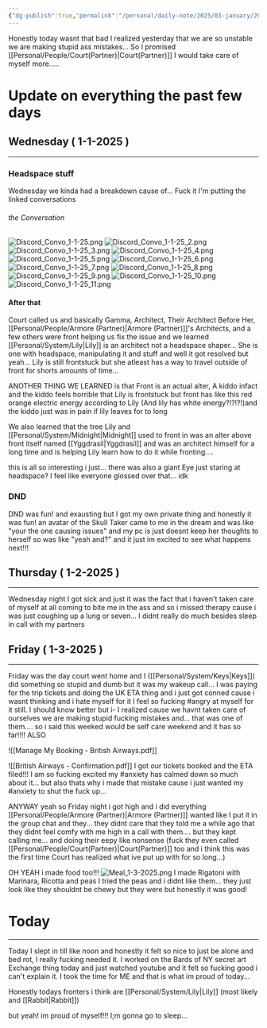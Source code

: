 ```yaml
---
{"dg-publish":true,"permalink":"/personal/daily-note/2025/01-january/2025-01-04/","tags":["anger","anxiety","Armore","Court","Trip","Not_Ok","SelfCare","SystemUpdate","daily","20-25"]}
---
```



Honestly today wasnt that bad I realized  yesterday that we are so unstable we are making stupid ass mistakes... So I promised [[Personal/People/Court(Partner)\|Court(Partner)]] I would take care of myself more..... 
# Update on everything the past few days 
## Wednesday ( 1-1-2025 )
---
### Headspace stuff
Wednesday we kinda had a breakdown cause of... Fuck it I'm putting the linked conversations 
###### the Conversation
![Discord_Convo_1-1-25.png](/img/user/Personal/Images/1-1-25/Discord_Convo_1-1-25.png)
![Discord_Convo_1-1-25_2.png](/img/user/Personal/Images/1-1-25/Discord_Convo_1-1-25_2.png)
![Discord_Convo_1-1-25_3.png](/img/user/Personal/Images/1-1-25/Discord_Convo_1-1-25_3.png)
![Discord_Convo_1-1-25_4.png](/img/user/Personal/Images/1-1-25/Discord_Convo_1-1-25_4.png)
![Discord_Convo_1-1-25_5.png](/img/user/Personal/Images/1-1-25/Discord_Convo_1-1-25_5.png)
![Discord_Convo_1-1-25_6.png](/img/user/Personal/Images/1-1-25/Discord_Convo_1-1-25_6.png)
![Discord_Convo_1-1-25_7.png](/img/user/Personal/Images/1-1-25/Discord_Convo_1-1-25_7.png)
![Discord_Convo_1-1-25_8.png](/img/user/Personal/Images/1-1-25/Discord_Convo_1-1-25_8.png)
![Discord_Convo_1-1-25_9.png](/img/user/Personal/Images/1-1-25/Discord_Convo_1-1-25_9.png)
![Discord_Convo_1-1-25_10.png](/img/user/Personal/Images/1-1-25/Discord_Convo_1-1-25_10.png)
![Discord_Convo_1-1-25_11.png](/img/user/Personal/Images/1-1-25/Discord_Convo_1-1-25_11.png)
#### After that
Court called us and  basically  Gamma, Architect, Their Architect Before Her, [[Personal/People/Armore (Partner)\|Armore (Partner)]]'s Architects, and a few others were front helping us fix the issue and we learned [[Personal/System/Lily\|Lily]] is an architect not a headspace shaper... She is one with headspace, manipulating it and stuff and well it got resolved but yeah... Lily is still frontstuck but she atleast has a way to travel outside of front for shorts amounts of time...

ANOTHER THING WE LEARNED is that Front is an actual alter, A kiddo infact and the kiddo feels horrible that Lily is frontstuck but front has like this red orange electric energy according to Lily (And lily has white energy?!?!?!)and the kiddo just was in pain if lily leaves for to long 

We also learned that the tree Lily and [[Personal/System/Midnight\|Midnight]] used to front in was an alter above front itself named [[Yggdrasil\|Yggdrasil]] and was an architect himself for a long time and is helping Lily learn how to do it while fronting.... 

this is all so interesting i just... there was also a giant Eye just staring at headspace? I feel like everyone glossed over that... idk 

### DND
 DND was fun! and exausting but I got my own private thing and honestly it was fun! an avatar of the Skull Taker came to me in the dream and was like "your the one causing issues" and my pc is just doesnt keep her thoughts to herself so was like "yeah and?" and it just im excited to see what happens  next!!!

## Thursday ( 1-2-2025 )
---
Wednesday night I got sick and just it was the fact that i haven't taken care of myself at all coming to bite me in the ass and so i missed therapy cause i was just coughing up a lung or seven... I didnt really do much besides sleep in call with my partners 

## Friday ( 1-3-2025 )
---
Friday was the day court went home and I ([[Personal/System/Keys\|Keys]]) did something so stupid and dumb but it was my wakeup call...  I was paying for the trip tickets and doing the UK ETA thing and i just got conned cause i wasnt thinking and i hate myself for it I feel so fucking #angry at myself for it still. I should know better but i-  I realized cause we havnt taken care of ourselves we are making stupid fucking mistakes and... that was one of them.... so i said this weeked would be self care weekend and it has so far!!!! ALSO 

![[Manage My Booking - British Airways.pdf]]

![[British Airways - Confirmation.pdf]] I got our tickets booked and the ETA filed!!! I am so fucking excited my #anxiety has calmed down so much about it... but also thats why i made that mistake cause i just wanted my #anxiety to shut the fuck up...

ANYWAY yeah so Friday night i got high and i did everything [[Personal/People/Armore (Partner)\|Armore (Partner)]] wanted like I put it in the group chat and they... they didnt care that they told me a while ago that they didnt feel comfy with me high in a call with them.... but they kept calling me... and doing their eepy like nonsense (fuck they even called [[Personal/People/Court(Partner)\|Court(Partner)]] too and i think this was the first time Court has realized what ive put up with for so long...) 

OH YEAH i made food too!!!
![Meal_1-3-2025.png](/img/user/Personal/Images/Meal_1-3-2025.png)
I made Rigatoni with Marinara, Ricotta and peas 
 I tried the peas and i didnt like them... they just look like they shouldnt be chewy but they were but honestly it was good!

# Today
---
Today I slept in till like noon and honestly it felt so nice to just be alone and bed rot, I really fucking needed it. I worked on the Bards of NY secret art Exchange thing today and just watched youtube and it felt so fucking good i can't explain it. I took the time for ME and that is what im proud of today... 

Honestly todays fronters i think are [[Personal/System/Lily\|Lily]] (most likely and [[Rabbit\|Rabbit]])

but yeah! im proud of myself!!! I;m gonna go to sleep... 